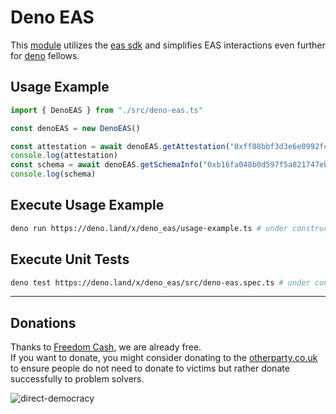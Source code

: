 # Deno EAS 

This [module](https://deno.land/x/eas_gateway) utilizes the [eas sdk](https://github.com/ethereum-attestation-service/eas-sdk) and simplifies EAS interactions even further for [deno](https://deno.land) fellows. 
  
## Usage Example
```ts
import { DenoEAS } from "./src/deno-eas.ts"

const denoEAS = new DenoEAS()

const attestation = await denoEAS.getAttestation("0xff08bbf3d3e6e0992fc70ab9b9370416be59e87897c3d42b20549901d2cccc3e")
console.log(attestation)
const schema = await denoEAS.getSchemaInfo("0xb16fa048b0d597f5a821747eba64efa4762ee5143e9a80600d0005386edfc995")
console.log(schema)

```

## Execute Usage Example 
```sh
deno run https://deno.land/x/deno_eas/usage-example.ts # under construction
```

## Execute Unit Tests
```sh
deno test https://deno.land/x/deno_eas/src/deno-eas.spec.ts # under construction
```

---
  
## Donations
Thanks to [Freedom Cash](https://FreedomCash.org), we are already free.  
If you want to donate, you might consider donating to the [otherparty.co.uk](https://www.otherparty.co.uk/donate-crypto-the-other-party) to ensure people do not need to donate to victims but rather donate successfully to problem solvers.   
  
![direct-democracy](https://github.com/michael-spengler/sleep/assets/145258627/fe97b7da-62b4-4cf6-9be0-7b03b2f3095a)